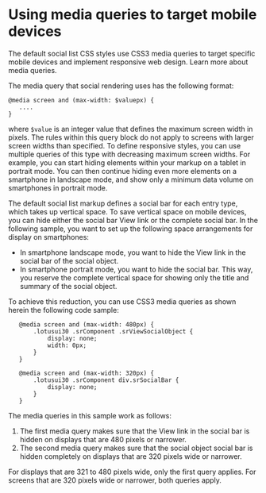 # Using media queries to target mobile devices

The default social list CSS styles use CSS3 media queries to target specific mobile devices and implement responsive web design. Learn more about media queries.

The media query that social rendering uses has the following format:

```
@media screen and (max-width: $valuepx) {
   ....
}

```

where `$value` is an integer value that defines the maximum screen width in pixels. The rules within this query block do not apply to screens with larger screen widths than specified. To define responsive styles, you can use multiple queries of this type with decreasing maximum screen widths. For example, you can start hiding elements within your markup on a tablet in portrait mode. You can then continue hiding even more elements on a smartphone in landscape mode, and show only a minimum data volume on smartphones in portrait mode.

The default social list markup defines a social bar for each entry type, which takes up vertical space. To save vertical space on mobile devices, you can hide either the social bar View link or the complete social bar. In the following sample, you want to set up the following space arrangements for display on smartphones:

-   In smartphone landscape mode, you want to hide the View link in the social bar of the social object.
-   In smartphone portrait mode, you want to hide the social bar. This way, you reserve the complete vertical space for showing only the title and summary of the social object.

To achieve this reduction, you can use CSS3 media queries as shown herein the following code sample:

```
   @media screen and (max-width: 480px) {
       .lotusui30 .srComponent .srViewSocialObject {
           display: none;
           width: 0px;
       }
   }

   @media screen and (max-width: 320px) {
       .lotusui30 .srComponent div.srSocialBar {
           display: none;  
       }
   }
```

The media queries in this sample work as follows:

1.  The first media query makes sure that the View link in the social bar is hidden on displays that are 480 pixels or narrower.
2.  The second media query makes sure that the social object social bar is hidden completely on displays that are 320 pixels wide or narrower.

For displays that are 321 to 480 pixels wide, only the first query applies. For screens that are 320 pixels wide or narrower, both queries apply.
